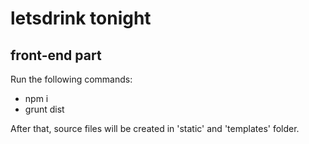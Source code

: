 # letsdrink tonight

## front-end part

Run the following commands:
 - npm i
 - grunt dist

After that, source files will be created in 'static' and 'templates' folder.
